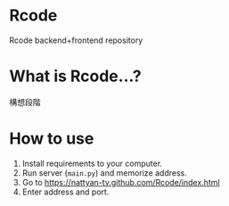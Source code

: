 # Rcode
Rcode backend+frontend repository

# What is Rcode...?
構想段階

# How to use
1. Install requirements to your computer.
2. Run server (`main.py`) and memorize address.
3. Go to https://nattyan-tv.github.com/Rcode/index.html
4. Enter address and port.
